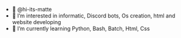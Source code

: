 - 👋  @hi-its-matte
- 👀 I’m interested in informatic, Discord bots, Os creation, html and website developing
- 🌱 I’m currently learning Python, Bash, Batch, Html, Css


<!---
hi-its-matte/hi-its-matte is a ✨ special ✨ repository because its `README.md` (this file) appears on your GitHub profile.
You can click the Preview link to take a look at your changes.
--->
